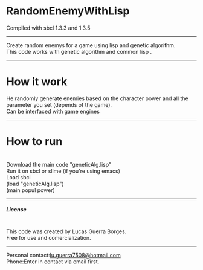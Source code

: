 # RandomEnemyWithLisp
Compiled with sbcl 1.3.3 and 1.3.5
***************************************
Create random enemys for a game using lisp and genetic algorithm.
<br>This code works with genetic algorithm and common lisp .
**************************************
<h1>How it work</h1> 
He randomly generate enemies based on the character power and all the parameter you set (depends of the game).
<br>Can be interfaced with game engines

*************************************
<h1>How to run </h1>
<br>Download the main code "geneticAlg.lisp"
<br> Run it on sbcl or slime (if you're using emacs)
<br>Load sbcl 
<br>(load "geneticAlg.lisp")
<br>(main popul power)

*************************************
<h5>License</h5>
<br>This code was created by Lucas Guerra Borges.
<br>Free for use and comercialization.

*************************************
Personal contact:lu.guerra7508@hotmail.com
<br>Phone:Enter in contact via email first.
